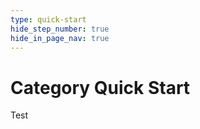 ```yaml
---
type: quick-start
hide_step_number: true
hide_in_page_nav: true
---
```


# Category Quick Start

Test